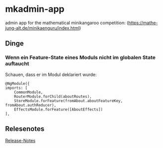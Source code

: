 # mkadmin-app
admin app for the mathematical minikangaroo competition: (https://mathe-jung-alt.de/minikaenguru/index.html)

## Dinge

### Wenn ein Feature-State eines Moduls nicht im globalen State auftaucht

Schauen, dass er im Modul deklariert wurde:

	@NgModule({
	imports: [
		CommonModule,
		RouterModule.forChild(aboutRoutes),
		StoreModule.forFeature(fromAbout.aboutFeatureKey, fromAbout.authReducer),
		EffectsModule.forFeature([AboutEffects])
	],

## Relesenotes

[Release-Notes](RELEASE-NOTES.md)


